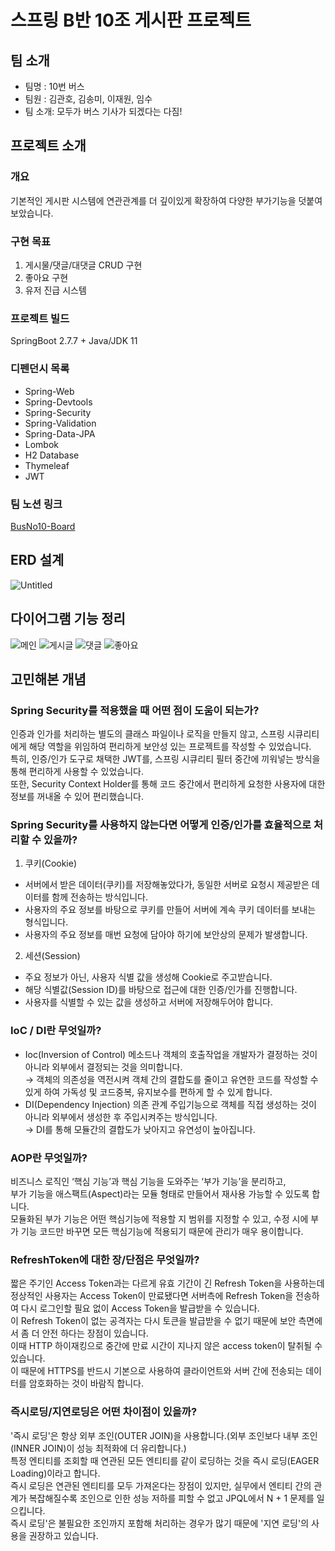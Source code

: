 # 스프링 B반 10조 게시판 프로젝트
## 팀 소개
- 팀명 : 10번 버스
- 팀원 : 김관호, 김송미, 이재원, 임수
- 팀 소개: 모두가 버스 기사가 되겠다는 다짐!

## 프로젝트 소개
### 개요
기본적인 게시판 시스템에 연관관계를 더 깊이있게 확장하여 다양한 부가기능을 덧붙여 보았습니다.

### 구현 목표
1. 게시물/댓글/대댓글 CRUD 구현
2. 좋아요 구현
3. 유저 진급 시스템 

### 프로젝트 빌드
SpringBoot 2.7.7 + Java/JDK 11

### 디펜던시 목록
- Spring-Web
- Spring-Devtools
- Spring-Security
- Spring-Validation
- Spring-Data-JPA
- Lombok
- H2 Database
- Thymeleaf
- JWT

### 팀 노션 링크
[BusNo10-Board](https://pointy-icon-281.notion.site/f3f8139db4484b5694dc5be2a43f10db)

## ERD 설계
![Untitled](https://user-images.githubusercontent.com/86715916/210497338-d9945fd0-1bb8-4613-b5af-2456474c2a23.png)

## 다이어그램 기능 정리
![메인](https://user-images.githubusercontent.com/86715916/210497528-2ef266f9-13e7-4090-99b6-4750f14ee6c0.jpg)
![게시글](https://user-images.githubusercontent.com/86715916/210497532-59486ab3-05ef-4adc-9059-dbc09ebf10de.jpg)
![댓글](https://user-images.githubusercontent.com/86715916/210497546-ae840cd2-ca7a-4400-a7fd-a429f1a0abed.jpg)
![좋아요](https://user-images.githubusercontent.com/86715916/210497553-8318e8bd-2046-4f76-bee8-423f5a96f18b.jpg)

## 고민해본 개념
### Spring Security를 적용했을 때 어떤 점이 도움이 되는가?
인증과 인가를 처리하는 별도의 클래스 파일이나 로직을 만들지 않고, 스프링 시큐리티에게 해당 역할을 위임하여 편리하게 보안성 있는 프로젝트를 작성할 수 있었습니다.   
특히, 인증/인가 도구로 채택한 JWT를, 스프링 시큐리티 필터 중간에 끼워넣는 방식을 통해 편리하게 사용할 수 있었습니다.   
또한, Security Context Holder를 통해 코드 중간에서 편리하게 요청한 사용자에 대한 정보를 꺼내올 수 있어 편리했습니다.   

### Spring Security를 사용하지 않는다면 어떻게 인증/인가를 효율적으로 처리할 수 있을까?
1. 쿠키(Cookie)   
- 서버에서 받은 데이터(쿠키)를 저장해놓았다가, 동일한 서버로 요청시 제공받은 데이터를 함께 전송하는 방식입니다.
- 사용자의 주요 정보를 바탕으로 쿠키를 만들어 서버에 계속 쿠키 데이터를 보내는 형식입니다.
- 사용자의 주요 정보를 매번 요청에 담아야 하기에 보안상의 문제가 발생합니다.
2. 세션(Session)
- 주요 정보가 아닌, 사용자 식별 값을 생성해 Cookie로 주고받습니다.
- 해당 식별값(Session ID)를 바탕으로 접근에 대한 인증/인가를 진행합니다.
- 사용자를 식별할 수 있는 값을 생성하고 서버에 저장해두어야 합니다.
### IoC / DI란 무엇일까?
- Ioc(Inversion of Control)
메소드나 객체의 호출작업을 개발자가 결정하는 것이 아니라 외부에서 결정되는 것을 의미합니다.   
→ 객체의 의존성을 역전시켜 객체 간의 결합도를 줄이고 유연한 코드를 작성할 수 있게 하여 가독성 및 코드중복, 유지보수를 편하게 할 수 있게 합니다.
- DI(Dependency Injection)
의존 관계 주입기능으로 객체를 직접 생성하는 것이 아니라 외부에서 생성한 후 주입시켜주는 방식입니다.   
→ DI를 통해 모듈간의 결합도가 낮아지고 유연성이 높아집니다.
### AOP란 무엇일까?
비즈니스 로직인 ‘핵심 기능’과 핵심 기능을 도와주는 ‘부가 기능’을 분리하고,   
부가 기능을 애스팩트(Aspect)라는 모듈 형태로 만들어서 재사용 가능할 수 있도록 합니다.   
모듈화된 부가 기능은 어떤 핵심기능에 적용할 지 범위를 지정할 수 있고, 수정 시에 부가 기능 코드만 바꾸면 모든 핵심기능에 적용되기 때문에 관리가 매우 용이합니다.
### RefreshToken에 대한 장/단점은 무엇일까?
짧은 주기인 Access Token과는 다르게 유효 기간이 긴 Refresh Token을 사용하는데 
정상적인 사용자는 Access Token이 만료됐다면 서버측에 Refresh Token을 전송하여 다시 로그인할 필요 없이 Access Token을 발급받을 수 있습니다.   
이 Refresh Token이 없는 공격자는 다시 토큰을 발급받을 수 없기 때문에 보안 측면에서 좀 더 안전 하다는 장점이 있습니다.   
이때 HTTP 하이재킹으로 중간에 만료 시간이 지나지 않은 access token이 탈취될 수 있습니다.   
이 때문에 HTTPS를 반드시 기본으로 사용하여 클라이언트와 서버 간에 전송되는 데이터를 암호화하는 것이 바람직 합니다.
### 즉시로딩/지연로딩은 어떤 차이점이 있을까?
'즉시 로딩'은 항상 외부 조인(OUTER JOIN)을 사용합니다.(외부 조인보다 내부 조인(INNER JOIN)이 성능 최적화에 더 유리합니다.)   
특정 엔티티를 조회할 때 연관된 모든 엔티티를 같이 로딩하는 것을 즉시 로딩(EAGER Loading)이라고 합니다.   
즉시 로딩은 연관된 엔티티를 모두 가져온다는 장점이 있지만, 실무에서 엔티티 간의 관계가 복잡해질수록 조인으로 인한 성능 저하를 피할 수 없고 JPQL에서 N + 1 문제를 일으킵니다.   
즉시 로딩'은 불필요한 조인까지 포함해 처리하는 경우가 많기 때문에 '지연 로딩'의 사용을 권장하고 있습니다.   
